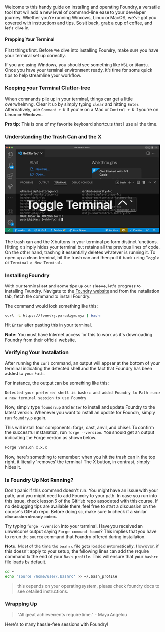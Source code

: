 Welcome to this handy guide on installing and operating Foundry, a versatile tool that will add a new level of command-line ease to your developer journey. Whether you're running Windows, Linux or MacOS, we've got you covered with instructions and tips. So sit back, grab a cup of coffee, and let's dive in.

#### Prepping Your Terminal

First things first. Before we dive into installing Foundry, make sure you have your terminal set up correctly.

If you are using Windows, you should see something like `WSL` or `Ubuntu`. Once you have your terminal environment ready, it's time for some quick tips to help streamline your workflow.

### Keeping your Terminal Clutter-free

When commands pile up in your terminal, things can get a little overwhelming. Clear it up by simply typing `clear` and hitting `Enter`. Alternatively, use `Command + K` If you're on a Mac or `Control + K` if you're on Linux or Windows.

**Pro tip:** This is one of my favorite keyboard shortcuts that I use all the time.

### Understanding the Trash Can and the X

![alt text](image.png)

The trash can and the X buttons in your terminal perform distinct functions. Hitting `X` simply hides your terminal but retains all the previous lines of code. On the other hand, trashing it essentially deletes whatever is running it. To open up a clean terminal, hit the trash can and then pull it back using `Toggle` or `Terminal > New Terminal`.

### Installing Foundry

With our terminal set and some tips up our sleeve, let's progress to installing Foundry. Navigate to the [Foundry website](https://getfoundry.sh/introduction/installation/) and from the installation tab, fetch the command to install Foundry.

The command would look something like this:

```bash
curl -L https://foundry.paradigm.xyz | bash
```

Hit `Enter` after pasting this in your terminal.

**Note:** You must have Internet access for this to work as it's downloading Foundry from their official website.

### Verifying Your Installation

After running the `curl` command, an output will appear at the bottom of your terminal indicating the detected shell and the fact that Foundry has been added to your `Path`.

For instance, the output can be something like this:

```bash
Detected your preferred shell is bashrc and added Foundry to Path run:source /home/user/.bashrcStart
a new terminal session to use Foundry
```

Now, simply type `foundryup` and `Enter` to install and update Foundry to the latest version. Whenever you want to install an update for Foundry, simply run `foundryup` again.

This will install four components: forge, cast, anvil, and chisel. To confirm the successful installation, run `forge --version`. You should get an output indicating the Forge version as shown below.

```bash
Forge version x.x.x
```

Now, here's something to remember: when you hit the trash can in the top right, it literally 'removes' the terminal. The X button, in contrast, simply hides it.

### Is Foundry Up Not Running?

Don't panic if this command doesn't run. You might have an issue with your path, and you might need to add Foundry to your path. In case you run into this issue, check lesson 6 of the GitHub repo associated with this course. If no debugging tips are available there, feel free to start a discussion on the course's GitHub repo. Before doing so, make sure to check if a similar discussion already exists.

Try typing `forge -vversion` into your terminal. Have you received an unwelcome output saying `Forge command found`? This implies that you have to rerun the `source` command that Foundry offered during installation.

**Note:** Most of the time the `bashrc` file gets loaded automatically. However, if this doesn't apply to your setup, the following lines can add the require command to the end of your `Bash profile`. This will ensure that your `bashrc` file loads by default.

```bash
cd ~
echo 'source /home/user/.bashrc' >> ~/.bash_profile
```

> this depends on your operating system, please check foundry docs to see detailed instructions.

### Wrapping Up

> "All great achievements require time." - Maya Angelou

Here's to many hassle-free sessions with Foundry!